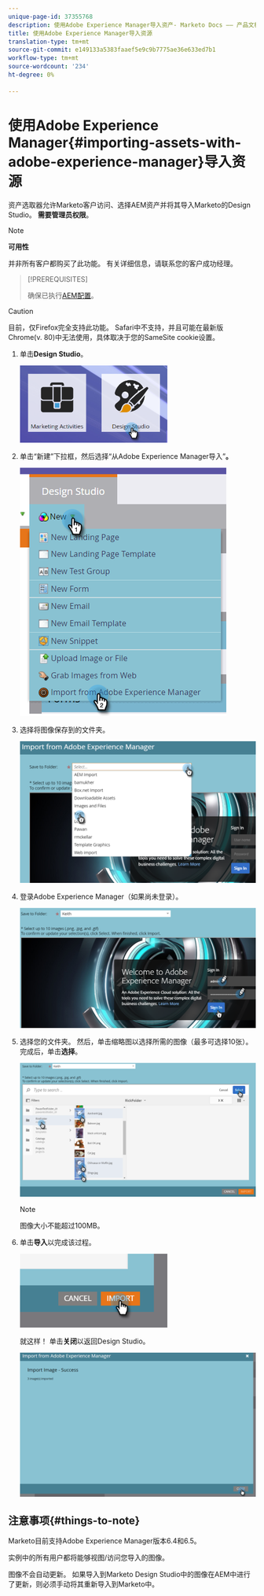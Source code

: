 ```yaml
---
unique-page-id: 37355768
description: 使用Adobe Experience Manager导入资产- Marketo Docs —— 产品文档
title: 使用Adobe Experience Manager导入资源
translation-type: tm+mt
source-git-commit: e149133a5383faaef5e9c9b7775ae36e633ed7b1
workflow-type: tm+mt
source-wordcount: '234'
ht-degree: 0%

---
```



# 使用Adobe Experience Manager{#importing-assets-with-adobe-experience-manager}导入资源

资产选取器允许Marketo客户访问、选择AEM资产并将其导入Marketo的Design Studio。 **需要管理员权限**。

>[!NOTE]
>
>**可用性**
>
>并非所有客户都购买了此功能。 有关详细信息，请联系您的客户成功经理。

>[!PREREQUISITES]
>
>确保已执行[AEM配置](https://docs.marketo.com/x/FwPLAQ)。

>[!CAUTION]
>
>目前，仅Firefox完全支持此功能。 Safari中不支持，并且可能在最新版Chrome(v. 80)中无法使用，具体取决于您的SameSite cookie设置。

1. 单击&#x200B;**Design Studio**。

   ![](assets/one-1.png)

1. 单击“新建”下拉框，然后选择“从Adobe Experience Manager导入”**。**

   ![](assets/two-1.png)

1. 选择将图像保存到的文件夹。

   ![](assets/three-1.png)

1. 登录Adobe Experience Manager（如果尚未登录）。

   ![](assets/four-1.png)

1. 选择您的文件夹。 然后，单击缩略图以选择所需的图像（最多可选择10张）。 完成后，单击&#x200B;**选择**。

   ![](assets/five.png)

   >[!NOTE]
   >
   >图像大小不能超过100MB。

1. 单击&#x200B;**导入**&#x200B;以完成该过程。

   ![](assets/six-1.png)

   就这样！ 单击&#x200B;**关闭**&#x200B;以返回Design Studio。

   ![](assets/seven-1.png)

## 注意事项{#things-to-note}

Marketo目前支持Adobe Experience Manager版本6.4和6.5。

实例中的所有用户都将能够视图/访问您导入的图像。

图像不会自动更新。 如果导入到Marketo Design Studio中的图像在AEM中进行了更新，则必须手动将其重新导入到Marketo中。
